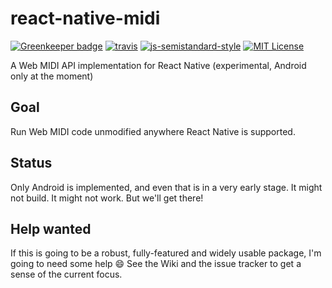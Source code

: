 # react-native-midi

[![Greenkeeper badge](https://badges.greenkeeper.io/motiz88/react-native-midi.svg)](https://greenkeeper.io/)
[![travis][travis-image]][travis-url]
[![js-semistandard-style][semistandard-image]][semistandard-url]
[![MIT License][license-image]][license-url]

A Web MIDI API implementation for React Native (experimental, Android only at the moment)

## Goal

Run Web MIDI code unmodified anywhere React Native is supported.

## Status

Only Android is implemented, and even that is in a very early stage. It might not build. It might not work. But we'll get there!

## Help wanted

If this is going to be a robust, fully-featured and widely usable package, I'm going to need some help :smile:
See the Wiki and the issue tracker to get a sense of the current focus.

[travis-image]: https://img.shields.io/travis/motiz88/react-native-midi.svg?style=flat-square
[travis-url]: https://travis-ci.org/motiz88/react-native-midi
[license-image]: http://img.shields.io/badge/license-MIT-brightgreen.svg?style=flat-square
[license-url]: http://motiz88.mit-license.org/
[semistandard-image]: https://img.shields.io/badge/code%20style-semistandard-brightgreen.svg?style=flat-square
[semistandard-url]: https://github.com/Flet/semistandard
